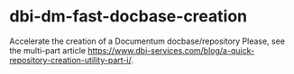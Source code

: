 # dbi-dm-fast-docbase-creation
Accelerate the creation of a Documentum docbase/repository
Please, see the multi-part article https://www.dbi-services.com/blog/a-quick-repository-creation-utility-part-i/.
